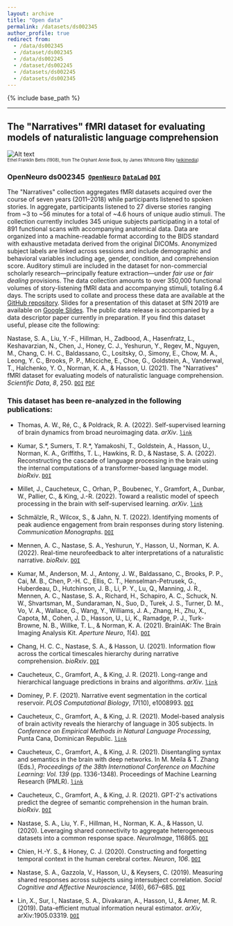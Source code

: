```yaml
---
layout: archive
title: "Open data"
permalink: /datasets/ds002345
author_profile: true
redirect from:
  - /data/ds002345
  - /dataset/ds002345
  - /data/ds002245
  - /dataset/ds002245
  - /datasets/ds002245
  - /datasets/ds002345
---
```


{% include base_path %}

---

## The "Narratives" fMRI dataset for evaluating models of naturalistic language comprehension

![Alt text](https://upload.wikimedia.org/wikipedia/commons/a/a0/Orphant_Annie_Book_%E2%80%93_Title_page.jpg?raw=true&s=100 "The Orphant Annie Book")  
<sub><sup>Ethel Franklin Betts (1908), from The Orphant Annie Book, by James Whitcomb Riley ([wikimedia](https://commons.wikimedia.org/wiki/File:Orphant_Annie_Book_%E2%80%93_Title_page.jpg))</sup></sub>

### OpenNeuro ds002345  [`OpenNeuro`](https://openneuro.org/datasets/ds002345/) [`DataLad`](http://datasets.datalad.org/?dir=/labs/hasson/narratives) [`DOI`](https://doi.org/10.18112/openneuro.ds002345.v1.1.4)

The "Narratives" collection aggregates fMRI datasets acquired over the course of seven years (2011&ndash;2018) while participants listened to spoken stories. In aggregate, participants listened to 27 diverse stories ranging from ~3 to ~56 minutes for a total of ~4.6 hours of unique audio stimuli. The collection currently includes 345 unique subjects participating in a total of 891 functional scans with accompanying anatomical data. Data are organized into a machine-readable format according to the BIDS standard with exhaustive metadata derived from the original DICOMs. Anonymized subject labels are linked across sessions and include demographic and behavioral variables including age, gender, condition, and comprehension score. Auditory stimuli are included in the dataset for non-commercial scholarly research&mdash;principally feature extraction&mdash;under *fair use* or *fair dealing* provisions. The data collection amounts to over 350,000 functional volumes of story-listening fMRI data and accompanying stimuli, totaling 6.4 days. The scripts used to collate and process these data are available at the [GitHub repository](https://github.com/snastase/narratives/). Slides for a presentation of this dataset at SfN 2019 are available on [Google Slides](https://docs.google.com/presentation/d/1KNViRGPHFf53PJLTM-1B1ZguHXSPWR2nppkLWNLSuy8/edit?usp=sharing). The public data release is accompanied by a data descriptor paper currently in preparation. If you find this dataset useful, please cite the following:

Nastase, S. A., Liu, Y.-F., Hillman, H., Zadbood, A., Hasenfratz, L., Keshavarzian, N., Chen, J., Honey, C. J., Yeshurun, Y., Regev, M., Nguyen, M., Chang, C. H. C., Baldassano, C., Lositsky, O., Simony, E., Chow, M. A., Leong, Y. C., Brooks, P. P., Micciche, E., Choe, G., Goldstein, A., Vanderwal, T., Halchenko, Y. O., Norman, K. A., & Hasson, U. (2021). The "Narratives" fMRI dataset for evaluating models of naturalistic language comprehension. *Scientific Data*, *8*, 250. [`DOI`](https://doi.org/10.1038/s41597-021-01033-3) [`PDF`](https://snastase.github.io/files/Nastase_SciData_2021.pdf)

### This dataset has been re-analyzed in the following publications:

- Thomas, A. W., Ré, C., & Poldrack, R. A. (2022). Self-supervised learning of brain dynamics from broad neuroimaging data. *arXiv*. [`link`](https://arxiv.org/abs/2206.11417)

- Kumar, S.\*, Sumers, T. R.\*, Yamakoshi, T., Goldstein, A., Hasson, U., Norman, K. A., Griffiths, T. L., Hawkins, R. D., & Nastase, S. A. (2022). Reconstructing the cascade of language processing in the brain using the internal computations of a transformer-based language model. *bioRxiv*. [`DOI`](https://doi.org/10.1101/2022.06.08.495348)

- Millet, J., Caucheteux, C., Orhan, P., Boubenec, Y., Gramfort, A., Dunbar, W., Pallier, C., & King, J.-R. (2022). Toward a realistic model of speech processing in the brain with self-supervised learning. *arXiv*. [`link`](https://arxiv.org/abs/2206.01685)

- Schmälzle, R., Wilcox, S., & Jahn, N. T. (2022). Identifying moments of peak audience engagement from brain responses during story listening. *Communication Monographs*. [`DOI`](https://doi.org/10.1080/03637751.2022.2032229)

- Mennen, A. C., Nastase, S. A., Yeshurun, Y., Hasson, U., Norman, K. A. (2022). Real-time neurofeedback to alter interpretations of a naturalistic narrative. *bioRxiv*. [`DOI`](https://doi.org/10.1101/2022.01.30.478388)

- Kumar, M., Anderson, M. J., Antony, J. W., Baldassano, C., Brooks, P. P., Cai, M. B., Chen, P.-H. C., Ellis, C. T., Henselman-Petrusek, G., Huberdeau, D., Hutchinson, J. B., Li, P. Y., Lu, Q., Manning, J. R., Mennen, A. C., Nastase, S. A., Richard, H., Schapiro, A. C., Schuck, N. W., Shvartsman, M., Sundaraman, N., Suo, D., Turek, J. S., Turner, D. M., Vo, V. A., Wallace, G., Wang, Y., Williams, J. A., Zhang, H., Zhu, X., Capota, M., Cohen, J. D., Hasson, U., Li, K., Ramadge, P. J., Turk-Browne, N. B., Willke, T. L., & Norman, K. A. (2021). BrainIAK: The Brain Imaging Analysis Kit. *Aperture Neuro*, *1*(4). [`DOI`](http://doi.org/10.52294/31bb5b68-2184-411b-8c00-a1dacb61e1da)

- Chang, H. C. C., Nastase, S. A., & Hasson, U. (2021). Information flow across the cortical timescales hierarchy during narrative comprehension. *bioRxiv*. [`DOI`](https://doi.org/10.1101/2021.12.01.470825)

- Caucheteux, C., Gramfort, A., & King, J. R. (2021). Long-range and hierarchical language predictions in brains and algorithms. *arXiv*. [`link`](https://arxiv.org/abs/2111.14232)

- Dominey, P. F. (2021). Narrative event segmentation in the cortical reservoir. *PLOS Computational Biology*, *17*(10), e1008993. [`DOI`](https://doi.org/10.1371/journal.pcbi.1008993)

- Caucheteux, C., Gramfort, A., & King, J. R. (2021). Model-based analysis of brain activity reveals the hierarchy of language in 305 subjects. In *Conference on Empirical Methods in Natural Language Processing*, Punta Cana, Dominican Republic. [`link`](https://hal.archives-ouvertes.fr/hal-03361430)

- Caucheteux, C., Gramfort, A., & King, J. R. (2021). Disentangling syntax and semantics in the brain with deep networks. In M. Meila & T. Zhang (Eds.), *Proceedings of the 38th International Conference on Machine Learning: Vol. 139* (pp. 1336-1348). Proceedings of Machine Learning Research (PMLR). [`link`](http://proceedings.mlr.press/v139/caucheteux21a.html)

- Caucheteux, C., Gramfort, A., & King, J. R. (2021). GPT-2's activations predict the degree of semantic comprehension in the human brain. *bioRxiv*. [`DOI`](https://doi.org/10.1101/2021.04.20.440622)

- Nastase, S. A., Liu, Y. F., Hillman, H., Norman, K. A., & Hasson, U. (2020). Leveraging shared connectivity to aggregate heterogeneous datasets into a common response space. *NeuroImage*, 116865. [`DOI`](https://doi.org/10.1016/j.neuroimage.2020.116865)

- Chien, H.-Y. S., & Honey, C. J. (2020). Constructing and forgetting temporal context in the human cerebral cortex. *Neuron*, *106*. [`DOI`](https://doi.org/10.1016/j.neuron.2020.02.013)

- Nastase, S. A., Gazzola, V., Hasson, U., & Keysers, C. (2019). Measuring shared responses across subjects using intersubject correlation. *Social Cognitive and Affective Neuroscience*, *14*(6), 667–685. [`DOI`](https://doi.org/10.1093/scan/nsz037)

- Lin, X., Sur, I., Nastase, S. A., Divakaran, A., Hasson, U., & Amer, M. R. (2019). Data-efficient mutual information neural estimator. *arXiv*, arXiv:1905.03319. [`DOI`](https://arxiv.org/abs/1905.03319)
